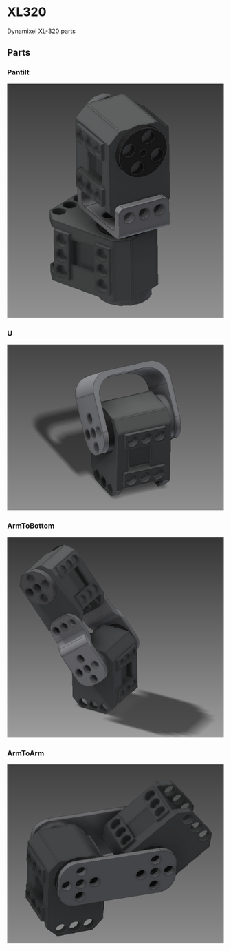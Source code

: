 # XL320

Dynamixel XL-320 parts

## Parts

### Pantilt

![Pantilt](img/Pantilt.png)

### U

![U](img/U.png)

### ArmToBottom

![ArmToBottom](img/ArmToBottom.png)

### ArmToArm

![ArmToArm](img/ArmToArm.png)
